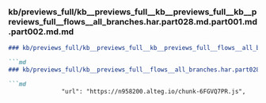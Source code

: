 ### kb/previews_full/kb__previews_full__kb__previews_full__kb__previews_full__flows__all_branches.har.part028.md.part001.md.part002.md.md

```md
### kb/previews_full/kb__previews_full__kb__previews_full__flows__all_branches.har.part028.md.part001.md.part002.md

```md
### kb/previews_full/kb__previews_full__flows__all_branches.har.part028.md.part001.md (part 002)

```md
               "url": "https://n958200.alteg.io/chunk-6FGVQ7PR.js",
      
```

```

```

```
